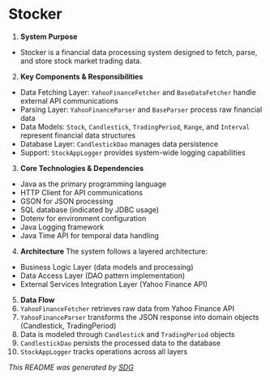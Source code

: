 # Stocker

1. **System Purpose**
- Stocker is a financial data processing system designed to fetch, parse, and store stock market trading data.

2. **Key Components & Responsibilities**
- Data Fetching Layer: `YahooFinanceFetcher` and `BaseDataFetcher` handle external API communications
- Parsing Layer: `YahooFinanceParser` and `BaseParser` process raw financial data
- Data Models: `Stock`, `Candlestick`, `TradingPeriod`, `Range`, and `Interval` represent financial data structures
- Database Layer: `CandlestickDao` manages data persistence
- Support: `StockAppLogger` provides system-wide logging capabilities

3. **Core Technologies & Dependencies**
- Java as the primary programming language
- HTTP Client for API communications
- GSON for JSON processing
- SQL database (indicated by JDBC usage)
- Dotenv for environment configuration
- Java Logging framework
- Java Time API for temporal data handling

4. **Architecture**
The system follows a layered architecture:
- Business Logic Layer (data models and processing)
- Data Access Layer (DAO pattern implementation)
- External Services Integration Layer (Yahoo Finance API)

5. **Data Flow**
1. `YahooFinanceFetcher` retrieves raw data from Yahoo Finance API
2. `YahooFinanceParser` transforms the JSON response into domain objects (Candlestick, TradingPeriod)
3. Data is modeled through `Candlestick` and `TradingPeriod` objects
4. `CandlestickDao` persists the processed data to the database
5. `StockAppLogger` tracks operations across all layers

*This README was generated by [SDG](https://github.com/Tribulations/system-description-generator)*
